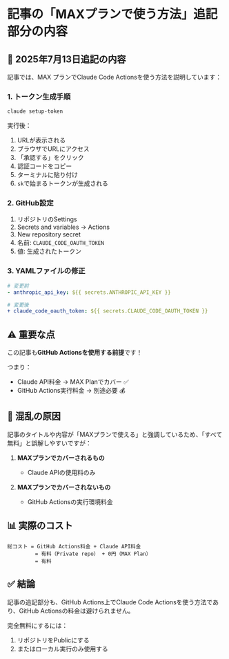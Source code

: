 # 記事の「MAXプランで使う方法」追記部分の内容

## 📅 2025年7月13日追記の内容

記事では、MAX プランでClaude Code Actionsを使う方法を説明しています：

### 1. トークン生成手順
```bash
claude setup-token
```
実行後：
1. URLが表示される
2. ブラウザでURLにアクセス
3. 「承認する」をクリック
4. 認証コードをコピー
5. ターミナルに貼り付け
6. `sk`で始まるトークンが生成される

### 2. GitHub設定
1. リポジトリのSettings
2. Secrets and variables → Actions
3. New repository secret
4. 名前: `CLAUDE_CODE_OAUTH_TOKEN`
5. 値: 生成されたトークン

### 3. YAMLファイルの修正
```yaml
# 変更前
- anthropic_api_key: ${{ secrets.ANTHROPIC_API_KEY }}

# 変更後
+ claude_code_oauth_token: ${{ secrets.CLAUDE_CODE_OAUTH_TOKEN }}
```

## ⚠️ 重要な点

この記事も**GitHub Actionsを使用する前提**です！

つまり：
- Claude API料金 → MAX Planでカバー ✅
- GitHub Actions実行料金 → 別途必要 💰

## 🤔 混乱の原因

記事のタイトルや内容が「MAXプランで使える」と強調しているため、「すべて無料」と誤解しやすいですが：

1. **MAXプランでカバーされるもの**
   - Claude APIの使用料のみ

2. **MAXプランでカバーされないもの**
   - GitHub Actionsの実行環境料金

## 📊 実際のコスト

```
総コスト = GitHub Actions料金 + Claude API料金
         = 有料（Private repo） + 0円（MAX Plan）
         = 有料
```

## ✅ 結論

記事の追記部分も、GitHub Actions上でClaude Code Actionsを使う方法であり、GitHub Actionsの料金は避けられません。

完全無料にするには：
1. リポジトリをPublicにする
2. またはローカル実行のみ使用する